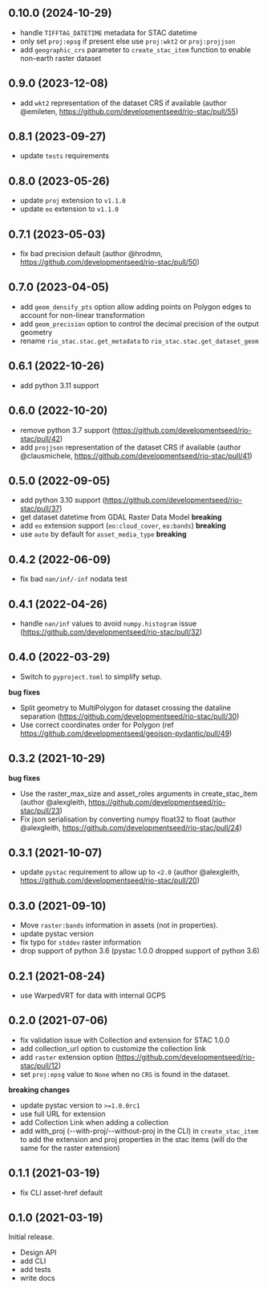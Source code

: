 
## 0.10.0 (2024-10-29)

* handle `TIFFTAG_DATETIME` metadata for STAC datetime
* only set `proj:epsg` if present else use `proj:wkt2` or `proj:projjson`
* add `geographic_crs` parameter to `create_stac_item` function to enable non-earth raster dataset

## 0.9.0 (2023-12-08)

* add `wkt2` representation of the dataset CRS if available (author @emileten, https://github.com/developmentseed/rio-stac/pull/55)

## 0.8.1 (2023-09-27)

* update `tests` requirements

## 0.8.0 (2023-05-26)

* update `proj` extension to `v1.1.0`
* update `eo` extension to `v1.1.0`

## 0.7.1 (2023-05-03)

* fix bad precision default (author @hrodmn, https://github.com/developmentseed/rio-stac/pull/50)

## 0.7.0 (2023-04-05)

* add `geom_densify_pts` option allow adding points on Polygon edges to account for non-linear transformation
* add `geom_precision` option to control the decimal precision of the output geometry
* rename `rio_stac.stac.get_metadata` to `rio_stac.stac.get_dataset_geom`

## 0.6.1 (2022-10-26)

* add python 3.11 support

## 0.6.0 (2022-10-20)

* remove python 3.7 support (https://github.com/developmentseed/rio-stac/pull/42)
* add `projjson` representation of the dataset CRS if available (author @clausmichele, https://github.com/developmentseed/rio-stac/pull/41)

## 0.5.0 (2022-09-05)

* add python 3.10 support (https://github.com/developmentseed/rio-stac/pull/37)
* get dataset datetime from GDAL Raster Data Model **breaking**
* add `eo` extension support (`eo:cloud_cover`, `eo:bands`) **breaking**
* use `auto` by default for `asset_media_type` **breaking**

## 0.4.2 (2022-06-09)

* fix bad `nan/inf/-inf` nodata test

## 0.4.1 (2022-04-26)

* handle `nan/inf` values to avoid `numpy.histogram` issue (https://github.com/developmentseed/rio-stac/pull/32)

## 0.4.0 (2022-03-29)

* Switch to `pyproject.toml` to simplify setup.

**bug fixes**

* Split geometry to MultiPolygon for dataset crossing the dataline separation (https://github.com/developmentseed/rio-stac/pull/30)
* Use correct coordinates order for Polygon (ref https://github.com/developmentseed/geojson-pydantic/pull/49)

## 0.3.2 (2021-10-29)

**bug fixes**
* Use the raster_max_size and asset_roles arguments in create_stac_item (author @alexgleith, https://github.com/developmentseed/rio-stac/pull/23)
* Fix json serialisation by converting numpy float32 to float (author @alexgleith, https://github.com/developmentseed/rio-stac/pull/24)

## 0.3.1 (2021-10-07)

* update `pystac` requirement to allow up to `<2.0` (author @alexgleith, https://github.com/developmentseed/rio-stac/pull/20)

## 0.3.0 (2021-09-10)

* Move `raster:bands` information in assets (not in properties).
* update pystac version
* fix typo for `stddev` raster information
* drop support of python 3.6 (pystac 1.0.0 dropped support of python 3.6)

## 0.2.1 (2021-08-24)

* use WarpedVRT for data with internal GCPS

## 0.2.0 (2021-07-06)

* fix validation issue with Collection and extension for STAC 1.0.0
* add collection_url option to customize the collection link
* add `raster` extension option (https://github.com/developmentseed/rio-stac/pull/12)
* set `proj:epsg` value to `None` when no `CRS` is found in the dataset.

**breaking changes**

* update pystac version to `>=1.0.0rc1`
* use full URL for extension
* add Collection Link when adding a collection
* add with_proj (--with-proj/--without-proj in the CLI) in `create_stac_item` to add the extension and proj properties in the stac items (will do the same for the raster extension)

## 0.1.1 (2021-03-19)

* fix CLI asset-href default

## 0.1.0 (2021-03-19)

Initial release.

* Design API
* add CLI
* add tests
* write docs

